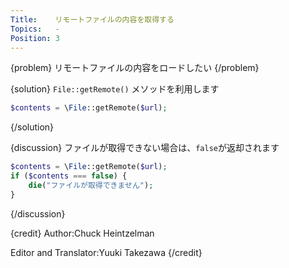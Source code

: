 ```yaml
---
Title:    リモートファイルの内容を取得する
Topics:   -
Position: 3
---
```


{problem}
リモートファイルの内容をロードしたい
{/problem}

{solution}
`File::getRemote()` メソッドを利用します

```php
$contents = \File::getRemote($url);
```
{/solution}

{discussion}
ファイルが取得できない場合は、`false`が返却されます

```php
$contents = \File::getRemote($url);
if ($contents === false) {
    die("ファイルが取得できません");
}
```

{/discussion}

{credit}
Author:Chuck Heintzelman

Editor and Translator:Yuuki Takezawa
{/credit}
